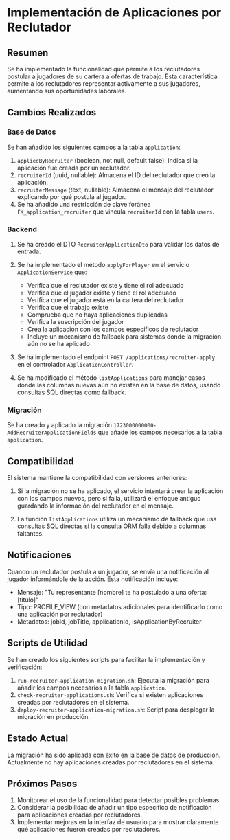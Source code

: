 # Implementación de Aplicaciones por Reclutador

## Resumen

Se ha implementado la funcionalidad que permite a los reclutadores postular a jugadores de su cartera a ofertas de trabajo. Esta característica permite a los reclutadores representar activamente a sus jugadores, aumentando sus oportunidades laborales.

## Cambios Realizados

### Base de Datos

Se han añadido los siguientes campos a la tabla `application`:

1. `appliedByRecruiter` (boolean, not null, default false): Indica si la aplicación fue creada por un reclutador.
2. `recruiterId` (uuid, nullable): Almacena el ID del reclutador que creó la aplicación.
3. `recruiterMessage` (text, nullable): Almacena el mensaje del reclutador explicando por qué postula al jugador.
4. Se ha añadido una restricción de clave foránea `FK_application_recruiter` que vincula `recruiterId` con la tabla `users`.

### Backend

1. Se ha creado el DTO `RecruiterApplicationDto` para validar los datos de entrada.
2. Se ha implementado el método `applyForPlayer` en el servicio `ApplicationService` que:
   - Verifica que el reclutador existe y tiene el rol adecuado
   - Verifica que el jugador existe y tiene el rol adecuado
   - Verifica que el jugador está en la cartera del reclutador
   - Verifica que el trabajo existe
   - Comprueba que no haya aplicaciones duplicadas
   - Verifica la suscripción del jugador
   - Crea la aplicación con los campos específicos de reclutador
   - Incluye un mecanismo de fallback para sistemas donde la migración aún no se ha aplicado

3. Se ha implementado el endpoint `POST /applications/recruiter-apply` en el controlador `ApplicationController`.

4. Se ha modificado el método `listApplications` para manejar casos donde las columnas nuevas aún no existen en la base de datos, usando consultas SQL directas como fallback.

### Migración

Se ha creado y aplicado la migración `1723000000000-AddRecruiterApplicationFields` que añade los campos necesarios a la tabla `application`.

## Compatibilidad

El sistema mantiene la compatibilidad con versiones anteriores:

1. Si la migración no se ha aplicado, el servicio intentará crear la aplicación con los campos nuevos, pero si falla, utilizará el enfoque antiguo guardando la información del reclutador en el mensaje.

2. La función `listApplications` utiliza un mecanismo de fallback que usa consultas SQL directas si la consulta ORM falla debido a columnas faltantes.

## Notificaciones

Cuando un reclutador postula a un jugador, se envía una notificación al jugador informándole de la acción. Esta notificación incluye:

- Mensaje: "Tu representante [nombre] te ha postulado a una oferta: [título]"
- Tipo: PROFILE_VIEW (con metadatos adicionales para identificarlo como una aplicación por reclutador)
- Metadatos: jobId, jobTitle, applicationId, isApplicationByRecruiter

## Scripts de Utilidad

Se han creado los siguientes scripts para facilitar la implementación y verificación:

1. `run-recruiter-application-migration.sh`: Ejecuta la migración para añadir los campos necesarios a la tabla `application`.
2. `check-recruiter-applications.sh`: Verifica si existen aplicaciones creadas por reclutadores en el sistema.
3. `deploy-recruiter-application-migration.sh`: Script para desplegar la migración en producción.

## Estado Actual

La migración ha sido aplicada con éxito en la base de datos de producción. Actualmente no hay aplicaciones creadas por reclutadores en el sistema.

## Próximos Pasos

1. Monitorear el uso de la funcionalidad para detectar posibles problemas.
2. Considerar la posibilidad de añadir un tipo específico de notificación para aplicaciones creadas por reclutadores.
3. Implementar mejoras en la interfaz de usuario para mostrar claramente qué aplicaciones fueron creadas por reclutadores. 